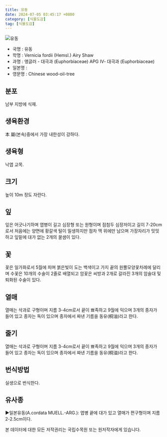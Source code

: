 ```yaml
---
title: 유동
date: 2024-07-05 03:45:17 +0800
category: [식물도감]
tag: [식물도감]
---
```




![유동](/fileUpload/plants/basic/Euphorbiaceae/Vernicia/24573/24573_1_th2.jpg)
- 국명 : 유동
- 학명 : Vernicia fordii (Hemsl.) Airy Shaw
- 과명 : 앵글러 - 대극과 (Euphorbiaceae) APG Ⅳ- 대극과 (Euphorbiaceae)
- 일본명 : 
- 영문명 : Chinese wood-oil-tree


## 분포
남부 지방에 식재.
## 생육환경
本 屬(본속)중에서 가장 내한성이 강하다.
## 생육형
낙엽 교목.
## 크기
높이 10m 정도 자란다.
## 잎
잎은 어긋나기하며 엽병이 길고 심장형 또는 원형이며 점첨두 심장저이고 길이 7-20cm로서 처음에는 양면에 황갈색 털이 밀생하지만 점차 맥 위에만 남으며 가장자리가 밋밋하고 잎밑에 대가 없는 2개의 꿀샘이 있다.
## 꽃
꽃은 일가화로서 5월에 피며 붉은빛이 도는 백색이고 가지 끝의 원뿔모양꽃차례에 달리며 수꽃은 10개의 수술이 2줄로 배열되고 암꽃은 씨방과 2개로 갈라진 3개의 암술대 및 퇴화된 수술이 있다.
## 열매
열매는 삭과로 구형이며 지름 3-4cm로서 끝이 뾰족하고 9월에 익으며 3개의 종자가 들어 있고 종자는 독이 있으며 종자에서 짜낸 기름을 동유(桐油)라고 한다.
## 줄기
열매는 삭과로 구형이며 지름 3-4cm로서 끝이 뾰족하고 9월에 익으며 3개의 종자가 들어 있고 종자는 독이 있으며 종자에서 짜낸 기름을 동유(桐油)라고 한다.
## 번식방법
실생으로 번식한다.
## 유사종
▶일본유동(A.cordata MUELL.-ARG.): 엽병 끝에 대가 있고 열매가 편구형이며 지름 2-2.5cm이다.






본 데이터에 대한 모든 저작권리는 국립수목원 또는 원저작자에게 있습니다.

